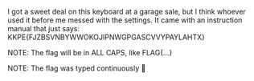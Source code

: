 I got a sweet deal on this keyboard at a garage sale, but I think whoever used it before me messed with the settings. It came with an instruction manual that just says: KKPE{FJZBSVNBYWWOKOJIPNWGPGASCVVYPAYLAHTX}

NOTE: The flag will be in ALL CAPS, like FLAG{...}

NOTE: The flag was typed continuously 🎹
